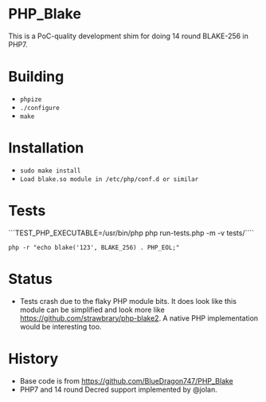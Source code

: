 PHP_Blake
====

This is a PoC-quality development shim for doing 14 round BLAKE-256 in PHP7.

# Building

- ```phpize```
- ```./configure```
- ```make```

# Installation

- ```sudo make install```
- ```Load blake.so module in /etc/php/conf.d or similar```

# Tests

```TEST_PHP_EXECUTABLE=/usr/bin/php php run-tests.php -m -v tests/````

```php -r "echo blake('123', BLAKE_256) . PHP_EOL;"```

# Status

- Tests crash due to the flaky PHP module bits. It does look like this module
can be simplified and look more like https://github.com/strawbrary/php-blake2.
A native PHP implementation would be interesting too.

# History

- Base code is from https://github.com/BlueDragon747/PHP_Blake
- PHP7 and 14 round Decred support implemented by @jolan.
